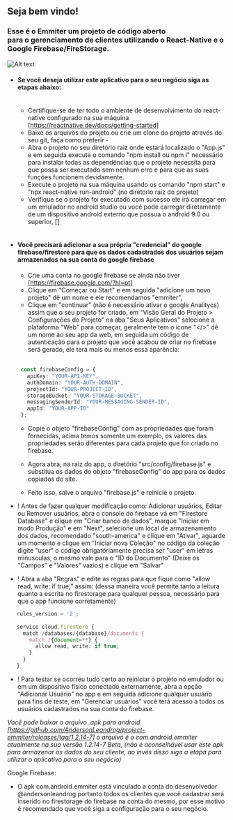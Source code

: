 ## Seja bem vindo!<br>
### Esse é o Emmiter um projeto de código aberto <br> para o gerenciamento de clientes utilizando o React-Native e o Google Firebase/FireStorage.

![Alt text](https://i.ibb.co/xSbZ3bw/Untitled.png?raw=true "Title")

- #### Se você deseja utilizar este aplicativo para o seu negócio siga as etapas abaixo:<br><br>
  - Certifique-se de ter todo o ambiente de desenvolvimento do react-native configurado na sua máquina [https://reactnative.dev/docs/getting-started]<br>
  - Baixe os arquivos do projeto ou crie um clone do projeto através do seu git, faça como preferir -<br>
  - Abra o projeto no seu diretório raiz onde estará localizado o "App.js" e em seguida execute o comando "npm install ou npm i" necessário para instalar
todas as dependências que o projeto necessita para que possa ser executado sem nenhum erro e para que as suas funções funcionem devidamente.<br>
  - Execute o projeto na sua máquina usando os comando "npm start" e "npx react-native run-android" (no diretório raiz do projeto)<br>
  - Verifique se o projeto foi executado com sucesso ele irá carregar em um emulador no android studio ou você pode carregar diretamente de um dispositivo
android externo que possua o android 9.0 ou superior, []<br><br>

- #### Você precisará adicionar a sua própria "credencial" do google firebase/firestore para que os dados cadastrados dos usuários sejam armazenados na sua conta do google firebase

  - Crie uma conta no google firebase se ainda não tiver [https://firebase.google.com/?hl=pt]<br>
  - Clique em "Começar ou Start" e em seguida "adicione um novo projeto" dê um nome e ele recomendamos "emmiter",
  - Clique em "continuar" (não é necessário ativar o google Analitycs) assim que o seu projeto for criado, em "Visão Geral do Projeto > Configurações do Projeto"
  na aba "Seus Aplicativos" selecione a plataforma "Web" para começar, geralmente tem o ícone "</>" dê um nome ao seu app da web, em seguida um código de autenticação
  para o projeto que você acabou de criar no firebase será gerado, ele terá mais ou menos essa aparência:<br><br>

  ``` TypeScript
   const firebaseConfig = {  
     apiKey: "YOUR-API-KEY",  
     authDomain: "YOUR-AUTH-DOMAIN",  
     projectId: "YOUR-PROJECT-ID",  
     storageBucket: "YOUR-STORAGE-BUCKET",  
     messagingSenderId: "YOUR-MESSAGING-SENDER-ID",  
     appId: "YOUR-APP-ID"  
   };  
  ```  
  
  - Copie o objeto "firebaseConfig" com as propriedades que foram fornecidas, acima temos somente um exemplo, os valores das propriedades serão diferentes para cada
  projeto que for criado no firebase.  
  
  - Agora abra, na raiz do app, o diretório "src/config/firebase.js" e substitua os dados do objeto "firebaseConfig" do app para os dados copiados do site.
  - Feito isso, salve o arquivo "firebase.js" e reinicie o projeto.  

- ! Antes de fazer qualquer modificação como: Adicionar usuários, Editar ou Remover usuários, abra o console do firebase vá em "Firestore Database" e clique em
"Criar banco de dados", marque "Iniciar em modo Produção" e em "Next", selecione um local de armazenamento dos dados, recomendado "south-america" e clique em "Ativar",
aguarde um momento e clique em "Iniciar nova Coleção" no código da coleção digite "user" o código obrigatóriamente precisa ser "user" em letras minusculas, o mesmo vale
para o "ID do Documento" (Deixe os "Campos" e "Valores" vazios) e clique em "Salvar"  

- ! Abra a aba "Regras" e edite as regras para que fique como "allow read, write: if true;" assim:
(dessa maneira você permite tanto a leitura quanto a escrita no firestorage para qualquer pessoa, necessário para que o app funcione corretamente)  
  
``` TypeScript
   rules_version = '2';  
   
   service cloud.firestore {  
     match /databases/{database}/documents {  
       match /{document=**} {  
         allow read, write: if true;  
       }  
     }  
   }  
```

- ! Para testar se ocorreu tudo certo ao reiniciar o projeto no emulador ou em um dispositivo físico conectado externamente, abra a opção "Adicionar Usuário" no app
  e em seguida adicione qualquer usuário para fins de teste, em "Gerenciar usuários" você terá acesso a todos os usuários cadastrados na sua conta do firebase.  
   
_Você pode baixar o arquivo .apk para android [https://github.com/AndersonLeandrog/project-emmiter/releases/tag/1.2.14-7] o arquivo é o com.android.emmiter atualmente na sua versão 1.2.14-7 Beta,
(não é aconselhável usar este apk para armazenar os dados do seu cliente, ao invés disso siga a etapa para utilizar o aplicativo para o seu negócio)_

Google Firebase: 
  - O apk com.android.emmiter está vinculado a conta do desenvolvedor @andersonleandrog portanto todos os clientes que você cadastrar será
  inserido no firestorage do firebase na conta do mesmo, por esse motivo é recomendado que você siga a configuração para o seu negócio.  

